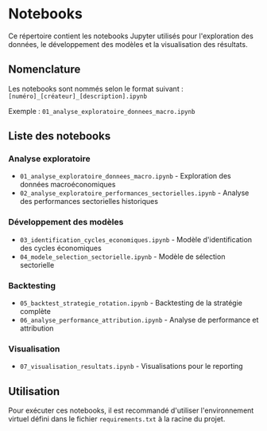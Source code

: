 # Notebooks

Ce répertoire contient les notebooks Jupyter utilisés pour l'exploration des données, le développement des modèles et la visualisation des résultats.

## Nomenclature

Les notebooks sont nommés selon le format suivant :
`[numéro]_[créateur]_[description].ipynb`

Exemple : `01_analyse_exploratoire_donnees_macro.ipynb`

## Liste des notebooks

### Analyse exploratoire

- `01_analyse_exploratoire_donnees_macro.ipynb` - Exploration des données macroéconomiques
- `02_analyse_exploratoire_performances_sectorielles.ipynb` - Analyse des performances sectorielles historiques

### Développement des modèles

- `03_identification_cycles_economiques.ipynb` - Modèle d'identification des cycles économiques
- `04_modele_selection_sectorielle.ipynb` - Modèle de sélection sectorielle

### Backtesting

- `05_backtest_strategie_rotation.ipynb` - Backtesting de la stratégie complète
- `06_analyse_performance_attribution.ipynb` - Analyse de performance et attribution

### Visualisation

- `07_visualisation_resultats.ipynb` - Visualisations pour le reporting

## Utilisation

Pour exécuter ces notebooks, il est recommandé d'utiliser l'environnement virtuel défini dans le fichier `requirements.txt` à la racine du projet.
